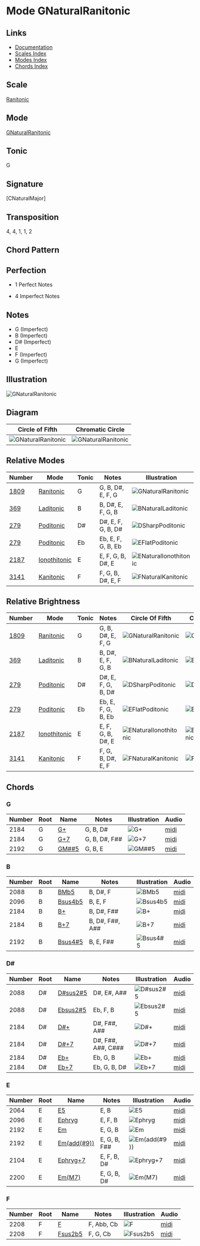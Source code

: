 # Mode GNaturalRanitonic

## Links

- [Documentation](README.md)
- [Scales Index](Scales.md)
- [Modes Index](Modes.md)
- [Chords Index](Chords.md)

## Scale

[Ranitonic](ScaleRanitonic.md)

## Mode

[GNaturalRanitonic](ModeGNaturalRanitonic.md)

## Tonic

G

## Signature

[CNaturalMajor]

## Transposition

4, 4, 1, 1, 2

## Chord Pattern



## Perfection

 - 1 Perfect Notes

 - 4 Imperfect Notes

## Notes

- G (Imperfect)
- B (Imperfect)
- D# (Imperfect)
- E
- F (Imperfect)
- G (Imperfect)

## Illustration

![GNaturalRanitonic](ModeGNaturalRanitonic.png)

## Diagram

| Circle of Fifth | Chromatic Circle |
|-----------------|------------------|
| ![GNaturalRanitonic](CircleOfFifthModeGNaturalRanitonic.png) | ![GNaturalRanitonic](ChromaticCircleModeGNaturalRanitonic.png) |
## Relative Modes

| Number | Mode | Tonic | Notes | Illustration |
|--------|------|-------|-------|--------------|
| [1809](https://ianring.com/musictheory/scales/1809) | [Ranitonic](ModeRanitonic.md) | G | G, B, D#, E, F, G | ![GNaturalRanitonic](ModeGNaturalRanitonic.png) |
| [369](https://ianring.com/musictheory/scales/369) | [Laditonic](ModeLaditonic.md) | B | B, D#, E, F, G, B | ![BNaturalLaditonic](ModeBNaturalLaditonic.png) |
| [279](https://ianring.com/musictheory/scales/279) | [Poditonic](ModePoditonic.md) | D# | D#, E, F, G, B, D# | ![DSharpPoditonic](ModeDSharpPoditonic.png) |
| [279](https://ianring.com/musictheory/scales/279) | [Poditonic](ModePoditonic.md) | Eb | Eb, E, F, G, B, Eb | ![EFlatPoditonic](ModeEFlatPoditonic.png) |
| [2187](https://ianring.com/musictheory/scales/2187) | [Ionothitonic](ModeIonothitonic.md) | E | E, F, G, B, D#, E | ![ENaturalIonothitonic](ModeENaturalIonothitonic.png) |
| [3141](https://ianring.com/musictheory/scales/3141) | [Kanitonic](ModeKanitonic.md) | F | F, G, B, D#, E, F | ![FNaturalKanitonic](ModeFNaturalKanitonic.png) |
## Relative Brightness

| Number | Mode | Tonic | Notes | Circle Of Fifth | Chromatic Circle |
|--------|------|-------|-------|-----------------|------------------|
| [1809](https://ianring.com/musictheory/scales/1809) | [Ranitonic](ModeRanitonic.md) | G | G, B, D#, E, F, G | ![GNaturalRanitonic](CircleOfFifthModeGNaturalRanitonic.png) | ![GNaturalRanitonic](ChromaticCircleModeGNaturalRanitonic.png) 
| [369](https://ianring.com/musictheory/scales/369) | [Laditonic](ModeLaditonic.md) | B | B, D#, E, F, G, B | ![BNaturalLaditonic](CircleOfFifthModeBNaturalLaditonic.png) | ![BNaturalLaditonic](ChromaticCircleModeBNaturalLaditonic.png) 
| [279](https://ianring.com/musictheory/scales/279) | [Poditonic](ModePoditonic.md) | D# | D#, E, F, G, B, D# | ![DSharpPoditonic](CircleOfFifthModeDSharpPoditonic.png) | ![DSharpPoditonic](ChromaticCircleModeDSharpPoditonic.png) 
| [279](https://ianring.com/musictheory/scales/279) | [Poditonic](ModePoditonic.md) | Eb | Eb, E, F, G, B, Eb | ![EFlatPoditonic](CircleOfFifthModeEFlatPoditonic.png) | ![EFlatPoditonic](ChromaticCircleModeEFlatPoditonic.png) 
| [2187](https://ianring.com/musictheory/scales/2187) | [Ionothitonic](ModeIonothitonic.md) | E | E, F, G, B, D#, E | ![ENaturalIonothitonic](CircleOfFifthModeENaturalIonothitonic.png) | ![ENaturalIonothitonic](ChromaticCircleModeENaturalIonothitonic.png) 
| [3141](https://ianring.com/musictheory/scales/3141) | [Kanitonic](ModeKanitonic.md) | F | F, G, B, D#, E, F | ![FNaturalKanitonic](CircleOfFifthModeFNaturalKanitonic.png) | ![FNaturalKanitonic](ChromaticCircleModeFNaturalKanitonic.png) 

## Chords

### G

| Number | Root | Name | Notes | Illustration | Audio |
|--------|------|------|-------|--------------|-------|
| 2184 | G | [G+](ChordGNaturalAugmented.md) | G, B, D# | ![G+](ChordGNaturalAugmentedRootPosition.png) | [midi](ChordGNaturalAugmentedRootPosition.mid) |
| 2184 | G | [G+7](ChordGNaturalAugmentedAugmentedSeventh.md) | G, B, D#, F## | ![G+7](ChordGNaturalAugmentedAugmentedSeventhRootPosition.png) | [midi](ChordGNaturalAugmentedAugmentedSeventhRootPosition.mid) |
| 2192 | G | [GM##5](ChordGNaturalMajorDoubleSharpFifth.md) | G, B, E | ![GM##5](ChordGNaturalMajorDoubleSharpFifthRootPosition.png) | [midi](ChordGNaturalMajorDoubleSharpFifthRootPosition.mid) |

### B

| Number | Root | Name | Notes | Illustration | Audio |
|--------|------|------|-------|--------------|-------|
| 2088 | B | [BMb5](ChordBNaturalMajorFlatFifth.md) | B, D#, F | ![BMb5](ChordBNaturalMajorFlatFifthRootPosition.png) | [midi](ChordBNaturalMajorFlatFifthRootPosition.mid) |
| 2096 | B | [Bsus4b5](ChordBNaturalSuspendedFourthFlatFifth.md) | B, E, F | ![Bsus4b5](ChordBNaturalSuspendedFourthFlatFifthRootPosition.png) | [midi](ChordBNaturalSuspendedFourthFlatFifthRootPosition.mid) |
| 2184 | B | [B+](ChordBNaturalAugmented.md) | B, D#, F## | ![B+](ChordBNaturalAugmentedRootPosition.png) | [midi](ChordBNaturalAugmentedRootPosition.mid) |
| 2184 | B | [B+7](ChordBNaturalAugmentedAugmentedSeventh.md) | B, D#, F##, A## | ![B+7](ChordBNaturalAugmentedAugmentedSeventhRootPosition.png) | [midi](ChordBNaturalAugmentedAugmentedSeventhRootPosition.mid) |
| 2192 | B | [Bsus4#5](ChordBNaturalSuspendedFourthSharpFifth.md) | B, E, F## | ![Bsus4#5](ChordBNaturalSuspendedFourthSharpFifthRootPosition.png) | [midi](ChordBNaturalSuspendedFourthSharpFifthRootPosition.mid) |

### D#

| Number | Root | Name | Notes | Illustration | Audio |
|--------|------|------|-------|--------------|-------|
| 2088 | D# | [D#sus2#5](ChordDSharpSuspendedSecondSharpFifth.md) | D#, E#, A## | ![D#sus2#5](ChordDSharpSuspendedSecondSharpFifthRootPosition.png) | [midi](ChordDSharpSuspendedSecondSharpFifthRootPosition.mid) |
| 2088 | D# | [Ebsus2#5](ChordEFlatSuspendedSecondSharpFifth.md) | Eb, F, B | ![Ebsus2#5](ChordEFlatSuspendedSecondSharpFifthRootPosition.png) | [midi](ChordEFlatSuspendedSecondSharpFifthRootPosition.mid) |
| 2184 | D# | [D#+](ChordDSharpAugmented.md) | D#, F##, A## | ![D#+](ChordDSharpAugmentedRootPosition.png) | [midi](ChordDSharpAugmentedRootPosition.mid) |
| 2184 | D# | [D#+7](ChordDSharpAugmentedAugmentedSeventh.md) | D#, F##, A##, C### | ![D#+7](ChordDSharpAugmentedAugmentedSeventhRootPosition.png) | [midi](ChordDSharpAugmentedAugmentedSeventhRootPosition.mid) |
| 2184 | D# | [Eb+](ChordEFlatAugmented.md) | Eb, G, B | ![Eb+](ChordEFlatAugmentedRootPosition.png) | [midi](ChordEFlatAugmentedRootPosition.mid) |
| 2184 | D# | [Eb+7](ChordEFlatAugmentedAugmentedSeventh.md) | Eb, G, B, D# | ![Eb+7](ChordEFlatAugmentedAugmentedSeventhRootPosition.png) | [midi](ChordEFlatAugmentedAugmentedSeventhRootPosition.mid) |

### E

| Number | Root | Name | Notes | Illustration | Audio |
|--------|------|------|-------|--------------|-------|
| 2064 | E | [E5](ChordENaturalPowerChord.md) | E, B | ![E5](ChordENaturalPowerChordRootPosition.png) | [midi](ChordENaturalPowerChordRootPosition.mid) |
| 2096 | E | [Ephryg](ChordENaturalPhrygian.md) | E, F, B | ![Ephryg](ChordENaturalPhrygianRootPosition.png) | [midi](ChordENaturalPhrygianRootPosition.mid) |
| 2192 | E | [Em](ChordENaturalMinor.md) | E, G, B | ![Em](ChordENaturalMinorRootPosition.png) | [midi](ChordENaturalMinorRootPosition.mid) |
| 2192 | E | [Em(add(#9))](ChordENaturalMinorAddSharpNinth.md) | E, G, B, F## | ![Em(add(#9))](ChordENaturalMinorAddSharpNinthRootPosition.png) | [midi](ChordENaturalMinorAddSharpNinthRootPosition.mid) |
| 2104 | E | [Ephryg+7](ChordENaturalPhrygianAddSeventh.md) | E, F, B, D# | ![Ephryg+7](ChordENaturalPhrygianAddSeventhRootPosition.png) | [midi](ChordENaturalPhrygianAddSeventhRootPosition.mid) |
| 2200 | E | [Em(M7)](ChordENaturalMinorMajorSeventh.md) | E, G, B, D# | ![Em(M7)](ChordENaturalMinorMajorSeventhRootPosition.png) | [midi](ChordENaturalMinorMajorSeventhRootPosition.mid) |

### F

| Number | Root | Name | Notes | Illustration | Audio |
|--------|------|------|-------|--------------|-------|
| 2208 | F | [F](ChordFNaturalDiminishedFlatThird.md) | F, Abb, Cb | ![F](ChordFNaturalDiminishedFlatThirdRootPosition.png) | [midi](ChordFNaturalDiminishedFlatThirdRootPosition.mid) |
| 2208 | F | [Fsus2b5](ChordFNaturalSuspendedSecondFlatFifth.md) | F, G, Cb | ![Fsus2b5](ChordFNaturalSuspendedSecondFlatFifthRootPosition.png) | [midi](ChordFNaturalSuspendedSecondFlatFifthRootPosition.mid) |

